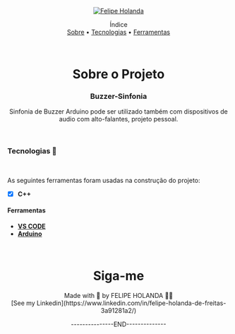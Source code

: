 <p align="center">
   <a href="https://www.linkedin.com/in/felipe-holanda-de-freitas-3a91281a2/">
      <img alt="Felipe Holanda" src="https://img.shields.io/badge/-Felipe Holanda-blue?style=flat&logo=Linkedin&logoColor=bluee" />
   </a>
</p>

<p align="center">Índice<br>
<a href="#-sobre-o-projeto-">Sobre</a> •
<a href="#Tecnologias-">Tecnologias</a> •
<a href="#Ferramentas">Ferramentas</a></p>

<br>

<h1 align="center">Sobre o Projeto</h1>

<h3 align="center">Buzzer-Sinfonia</h3>
<p align="center">Sinfonia de Buzzer Arduino pode ser utilizado também com dispositivos de audio com alto-falantes, projeto pessoal.</p>

<br>

### Tecnologias 🚀

<br>

  As seguintes ferramentas foram usadas na construção do projeto:

  - [x] **C++**

#### Ferramentas

  - [**VS CODE**](https://code.visualstudio.com/)
  - [**Arduino**]()

<br>
  <h1 align="center">Siga-me</h1>
  <p align="center">Made with 💜 by FELIPE HOLANDA 👋🏻 <br>[See my Linkedin](https://www.linkedin.com/in/felipe-holanda-de-freitas-3a91281a2/)</p>
   <p align="center">---------------END--------------</p>


